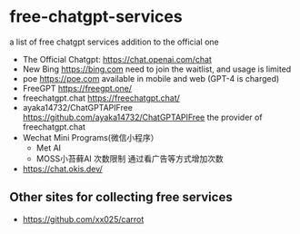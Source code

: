 # free-chatgpt-services
a list of free chatgpt services addition to the official one

- The Official Chatgpt: https://chat.openai.com/chat 
- New Bing https://bing.com need to join the waitlist, and usage is limited
- poe https://poe.com available in mobile and web (GPT-4 is charged)
- FreeGPT https://freegpt.one/
- freechatgpt.chat https://freechatgpt.chat/
- ayaka14732/ChatGPTAPIFree https://github.com/ayaka14732/ChatGPTAPIFree the provider of freechatgpt.chat
- Wechat Mini Programs(微信小程序）
  - Met AI
  - MOSS小苔藓AI 次数限制 通过看广告等方式增加次数
- https://chat.okis.dev/

## Other sites for collecting free services
- https://github.com/xx025/carrot
